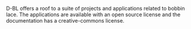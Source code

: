 D-BL offers a roof to a suite of projects and applications related to bobbin lace. The applications are available with an open source license and the documentation has a creative-commons license.
